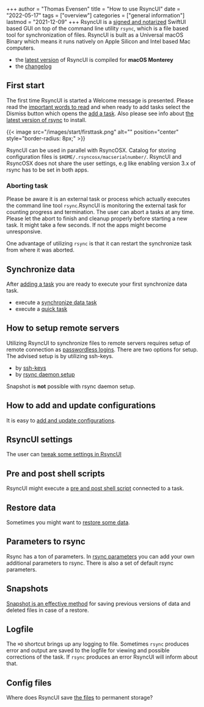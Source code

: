 +++
author = "Thomas Evensen"
title = "How to use RsyncUI"
date = "2022-05-17"
tags = ["overview"]
categories = ["general information"]
lastmod = "2021-12-09"
+++
RsyncUI is a [signed and notarized](/post/notarized/) SwiftUI based GUI on top of the command line utility `rsync`, which is a file based tool for synchronization of files. RsyncUI is built as a Universal macOS Binary which means it runs natively on Apple Silicon and Intel based Mac computers.

- the [latest version](https://github.com/rsyncOSX/RsyncUI/releases) of RsyncUI is compiled for **macOS Monterey**
- the [changelog](/post/changelog/)

## First start

The first time RsyncUI is started a Welcome message is presented. Please read the [important words to read](/post/important/) and when ready to add tasks select the Dismiss button which opens the [add a task](/post/addconfigurations/). Also please see info about [the latest version of rsync](/post/rsync/) to install.

{{< image src="/images/start/firsttask.png" alt="" position="center" style="border-radius: 8px;" >}}

RsyncUI can be used in parallel with RsyncOSX. Catalog for storing configuration files is `$HOME/.rsyncosx/macserialnumber/`. RsyncUI and RsyncOSX does not share the user settings, e.g like enabling version 3.x of rsync has to be set in both apps.

### Aborting task

Please be aware it is an external task or process which actually executes the command line tool `rsync`.RsyncUI is monitoring the external task for counting progress and termination. The user can abort a tasks at any time. Please let the abort to finish and cleanup properly before starting a new task. It might take a few seconds. If not the apps might become unresponsive.

One advantage of utilizing `rsync` is that it can restart the synchronize task from where it was aborted.

## Synchronize data

After [adding a task](/post/addconfigurations/) you are ready to execute your first synchronize data task.

- execute a [synchronize data task](/post/tasks/)
- execute a [quick task](/post/quicktask/)

## How to setup remote servers

Utilizing RsyncUI to synchronize files to remote servers requires setup of remote connection as [passwordless logins](/post/remotelogins/). There are two options for setup. The advised setup is by utilizing ssh-keys.

- by [ssh-keys](/post/ssh/)
- by [rsync daemon setup](/post/rsyncdaemon/)

Snapshot is **not** possible with rsync daemon setup.

## How to add and update configurations

It is easy to [add and update configurations](/post/addconfigurations/).

## RsyncUI settings

The user can [tweak some settings in RsyncUI](/post/settings/)

## Pre and post shell scripts

RsyncUI might execute a [pre and post shell script](/post/shellout/) connected to a task.

## Restore data

Sometimes you might want to [restore some data](/post/restore/).

## Parameters to rsync

Rsync has a ton of parameters. In [rsync parameters](/post/rsyncparameters/) you can add your own additional parameters to rsync. There is also a set of default rsync parameters.

## Snapshots

[Snapshot is an effective method](/post/snapshots/) for saving previous versions of data and deleted files in case of a restore.

## Logfile

The `⌘O` shortcut brings up any logging to file. Sometimes `rsync` produces error and output are saved to the logfile for viewing and possible corrections of the task. If `rsync` produces an error RsyncUI will inform about that.

## Config files

Where does RsyncUI save [the files](/post/configfiles/) to permanent storage?
